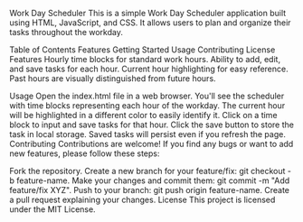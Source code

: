 Work Day Scheduler
This is a simple Work Day Scheduler application built using HTML, JavaScript, and CSS. It allows users to plan and organize their tasks throughout the workday.

Table of Contents
Features
Getting Started
Usage
Contributing
License
Features
Hourly time blocks for standard work hours.
Ability to add, edit, and save tasks for each hour.
Current hour highlighting for easy reference.
Past hours are visually distinguished from future hours.

Usage
Open the index.html file in a web browser.
You'll see the scheduler with time blocks representing each hour of the workday.
The current hour will be highlighted in a different color to easily identify it.
Click on a time block to input and save tasks for that hour. Click the save button to store the task in local storage.
Saved tasks will persist even if you refresh the page.
Contributing
Contributions are welcome! If you find any bugs or want to add new features, please follow these steps:

Fork the repository.
Create a new branch for your feature/fix: git checkout -b feature-name.
Make your changes and commit them: git commit -m "Add feature/fix XYZ".
Push to your branch: git push origin feature-name.
Create a pull request explaining your changes.
License
This project is licensed under the MIT License.